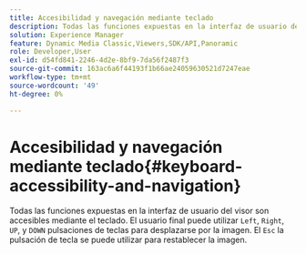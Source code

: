 ```yaml
---
title: Accesibilidad y navegación mediante teclado
description: Todas las funciones expuestas en la interfaz de usuario del visor son accesibles mediante el teclado.
solution: Experience Manager
feature: Dynamic Media Classic,Viewers,SDK/API,Panoramic
role: Developer,User
exl-id: d54fd841-2246-4d2e-8bf9-7da56f2487f3
source-git-commit: 163ac6a6f44193f1b66ae24059630521d7247eae
workflow-type: tm+mt
source-wordcount: '49'
ht-degree: 0%

---
```


# Accesibilidad y navegación mediante teclado{#keyboard-accessibility-and-navigation}

Todas las funciones expuestas en la interfaz de usuario del visor son accesibles mediante el teclado.
El usuario final puede utilizar `Left`, `Right`, `UP`, y `DOWN` pulsaciones de teclas para desplazarse por la imagen.
El `Esc` la pulsación de tecla se puede utilizar para restablecer la imagen.

